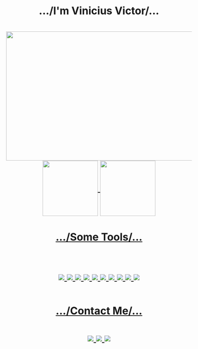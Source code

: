 ## 

<div align="center" valign="top">
  <h1 align="center">.../I'm Vinicius Victor/...<h1/>
  <img height="350" width="750" src="https://upload.wikimedia.org/wikipedia/commons/5/5a/Animated_Wallpaper_Windows_10_-_Wallpaper_Engine.gif" />
<div/>

<div align="center" valign="top">
  <a href="https://github.com/viniyyyyy">
    <img align="center" height="150" src="https://github-readme-stats.vercel.app/api?username=viniyyyyy&theme=graywhite&show_icons=true"/>
    <img align="center" height="150" src="https://github-readme-stats.vercel.app/api/top-langs/?username=viniyyyyy&theme=graywhite&layout=compact"/>
</div>

<div>
<h4 align="center"> .../Some Tools/...<h4/>
<div/>
<div align="center" valign="top"><br>
  <img align="center" valign="middle" src="https://img.shields.io/badge/HTML5-E34F26?style=for-the-badge&logo=html5&logoColor=white" />
  <img align="center" valign="middle" src="https://img.shields.io/badge/CSS3-1572B6?style=for-the-badge&logo=css3&logoColor=white" />
  <img align="center" src="https://img.shields.io/badge/JavaScript-F7DF1E?style=for-the-badge&logo=javascript&logoColor=black" />
  <img align="center" src="https://img.shields.io/badge/PHP-777BB4?style=for-the-badge&logo=php&logoColor=white" />
  <img align="center" src="https://img.shields.io/badge/Python-14354C?style=for-the-badge&logo=python&logoColor=white" />
  <img align="center" src="https://img.shields.io/badge/Bootstrap-563D7C?style=for-the-badge&logo=bootstrap&logoColor=white" />
  <img align="center" src="https://img.shields.io/badge/Microsoft_SQL_Server-CC2927?style=for-the-badge&logo=microsoft-sql-server&logoColor=white" />
  <img align="center" src="https://img.shields.io/badge/MySQL-00000F?style=for-the-badge&logo=mysql&logoColor=white" />
  <img align="center" src="https://img.shields.io/badge/TypeScript-007ACC?style=for-the-badge&logo=typescript&logoColor=white" /> 
  <img align="center" src="https://img.shields.io/badge/React-20232A?style=for-the-badge&logo=react&logoColor=61DAFB" /> 
</div>
          
##
<div>
<h4 align="center"> .../Contact Me/...<h4/>
<div/>

<div align="center" valign="top">
  <a align="center" href="https://www.instagram.com/itzy_viinyy/">
    <img src="https://img.shields.io/badge/Instagram-E4405F?style=for-the-badge&logo=instagram&logoColor=white"/>
  </a>
  <a href="">
    <img src="https://img.shields.io/badge/LinkedIn-0077B5?style=for-the-badge&logo=linkedin&logoColor=white"/>
  </a>
  <a href="https://www.linkedin.com/in/vinícius-victor-b17045205/">
    <img src="https://img.shields.io/badge/Twitter-1DA1F2?style=for-the-badge&logo=twitter&logoColor=white"/>
  </a>
</div>
